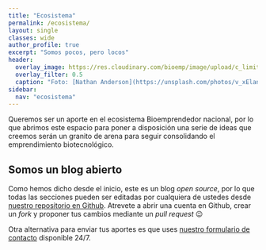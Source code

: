 ```yaml
---
title: "Ecosistema"
permalink: /ecosistema/
layout: single
classes: wide
author_profile: true
excerpt: "Somos pocos, pero locos"
header:
  overlay_image: https://res.cloudinary.com/bioemp/image/upload/c_limit,f_auto,q_auto,w_1200/b2/estrellado-R45mOI.jpg
  overlay_filter: 0.5
  caption: "Foto: [Nathan Anderson](https://unsplash.com/photos/v_xElanNBtE) @ Unsplash"
sidebar:
  nav: "ecosistema"
---
```


Queremos ser un aporte en el ecosistema Bioemprendedor nacional, por lo que abrimos este espacio para poner a disposición una serie de ideas que creemos serán un granito de arena para seguir consolidando el emprendimiento biotecnológico.

## Somos un blog abierto

Como hemos dicho desde el inicio, este es un blog _open source_, por lo que todas las secciones pueden ser editadas por cualquiera de ustedes desde [nuestro repositorio en Github](https://github.com/bioemprendedorcl). Atrevete a abrir una cuenta en Github, crear un _fork_ y proponer tus cambios mediante un _pull request_ :wink:

Otra alternativa para enviar tus aportes es que uses [nuestro formulario de contacto](/contacto/) disponible 24/7.
